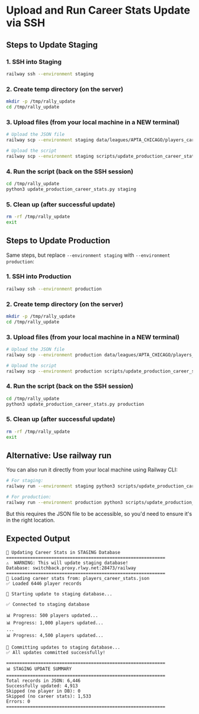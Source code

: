 # Upload and Run Career Stats Update via SSH

## Steps to Update Staging

### 1. SSH into Staging
```bash
railway ssh --environment staging
```

### 2. Create temp directory (on the server)
```bash
mkdir -p /tmp/rally_update
cd /tmp/rally_update
```

### 3. Upload files (from your local machine in a NEW terminal)
```bash
# Upload the JSON file
railway scp --environment staging data/leagues/APTA_CHICAGO/players_career_stats.json /tmp/rally_update/

# Upload the script
railway scp --environment staging scripts/update_production_career_stats.py /tmp/rally_update/
```

### 4. Run the script (back on the SSH session)
```bash
cd /tmp/rally_update
python3 update_production_career_stats.py staging
```

### 5. Clean up (after successful update)
```bash
rm -rf /tmp/rally_update
exit
```

## Steps to Update Production

Same steps, but replace `--environment staging` with `--environment production`:

### 1. SSH into Production
```bash
railway ssh --environment production
```

### 2. Create temp directory (on the server)
```bash
mkdir -p /tmp/rally_update
cd /tmp/rally_update
```

### 3. Upload files (from your local machine in a NEW terminal)
```bash
# Upload the JSON file
railway scp --environment production data/leagues/APTA_CHICAGO/players_career_stats.json /tmp/rally_update/

# Upload the script
railway scp --environment production scripts/update_production_career_stats.py /tmp/rally_update/
```

### 4. Run the script (back on the SSH session)
```bash
cd /tmp/rally_update
python3 update_production_career_stats.py production
```

### 5. Clean up (after successful update)
```bash
rm -rf /tmp/rally_update
exit
```

## Alternative: Use railway run

You can also run it directly from your local machine using Railway CLI:

```bash
# For staging:
railway run --environment staging python3 scripts/update_production_career_stats.py staging

# For production:
railway run --environment production python3 scripts/update_production_career_stats.py production
```

But this requires the JSON file to be accessible, so you'd need to ensure it's in the right location.

## Expected Output

```
🔄 Updating Career Stats in STAGING Database
============================================================
⚠️  WARNING: This will update staging database!
Database: switchback.proxy.rlwy.net:28473/railway
============================================================
📂 Loading career stats from: players_career_stats.json
✅ Loaded 6446 player records

🚀 Starting update to staging database...

✅ Connected to staging database

📊 Progress: 500 players updated...
📊 Progress: 1,000 players updated...
...
📊 Progress: 4,500 players updated...

💾 Committing updates to staging database...
✅ All updates committed successfully!

============================================================
📊 STAGING UPDATE SUMMARY
============================================================
Total records in JSON: 6,446
Successfully updated: 4,913
Skipped (no player in DB): 0
Skipped (no career stats): 1,533
Errors: 0
============================================================
```

